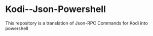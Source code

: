 # Kodi--Json-Powershell
This repository is a translation of Json-RPC Commands for Kodi into powershell
